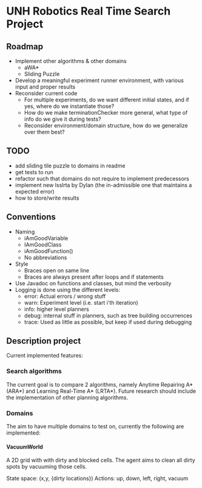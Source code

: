 # UNH Robotics Real Time Search Project

## Roadmap

* Implement other algorithms & other domains
    - aWA*
    - Sliding Puzzle
* Develop a meaningful experiment runner environment, with various input and proper results
* Reconsider current code
    - For multiple experiments, do we want different initial states, and if yes, where do we instantiate those?
    - How do we make terminationChecker more general, what type of info do we give it during tests?
    - Reconsider environment/domain structure, how do we generalize over them best?

## TODO

* add sliding tile puzzle to domains in readme
* get tests to run 
* refactor such that domains do not require to implement predecessors
* implement new lsslrta by Dylan (the in-admissible one that maintains a expected error)
* how to store/write results

## Conventions

* Naming
    - iAmGoodVariable
    - IAmGoodClass
    - iAmGoodFunction()
    - No abbreviations
* Style
    - Braces open on same line
    - Braces are always present after loops and if statements
* Use Javadoc on functions and classes, but mind the verbosity
* Logging is done using the different levels:
    - error: Actual errors / wrong stuff
    - warn: Experiment level (i.e. start i'th iteration)
    - info: higher level planners 
    - debug: internal stuff in planners, such as tree building occurrences
    - trace: Used as little as possible, but keep if used during debugging

## Description project
Current implemented features:

### Search algorithms

The current goal is to compare 2 algorithms, namely Anytime Repairing A* (ARA*) and Learning Real-Time A* (LRTA*). Future research should include the implementation of other planning algorithms.

### Domains

The aim to have multiple domains to test on, currently the following are implemented:

#### VacuumWorld

A 2D grid with with dirty and blocked cells. The agent aims to clean all dirty spots
by vacuuming those cells.

State space: (x,y, {dirty locations})
Actions: up, down, left, right, vacuum 


 


